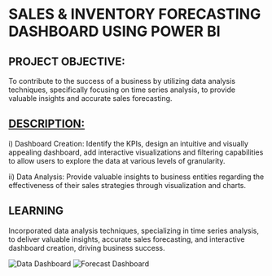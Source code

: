 # SALES & INVENTORY FORECASTING DASHBOARD USING POWER BI


## **PROJECT OBJECTIVE:** 

To contribute to the success of a business by utilizing data analysis techniques, specifically focusing on time series analysis, to provide valuable insights and accurate sales forecasting.

##	**<u>DESCRIPTION:</u>**

i)	Dashboard Creation: Identify the KPIs, design an intuitive and visually
appealing dashboard, add interactive visualizations and filtering capabilities to
allow users to explore the data at various levels of granularity.

ii)	Data Analysis: Provide valuable insights to business entities regarding the
effectiveness of their sales strategies through visualization and charts.

## __LEARNING__
Incorporated data analysis techniques, specializing in time series analysis, to deliver valuable insights, accurate sales forecasting, and interactive dashboard creation, driving business success.

![Data Dashboard](https://github.com/Gyan3168/Product-Sales-Data-Analytics/assets/67944423/6fe3e270-0fe1-4df0-8125-c27156a54f6a)
![Forecast Dashboard](https://github.com/Gyan3168/Product-Sales-Data-Analytics/assets/67944423/8d369313-fbae-4a85-a051-493a74e3861b)

